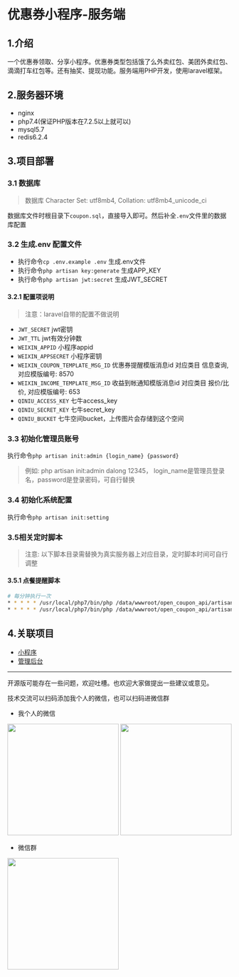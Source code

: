 # 优惠券小程序-服务端

## 1.介绍
一个优惠券领取、分享小程序。优惠券类型包括饿了么外卖红包、美团外卖红包、滴滴打车红包等。还有抽奖、提现功能。服务端用PHP开发，使用laravel框架。

## 2.服务器环境
- nginx
- php7.4(保证PHP版本在7.2.5以上就可以)
- mysql5.7
- redis6.2.4

## 3.项目部署
### 3.1 数据库
> 数据库 Character Set: utf8mb4, Collation: utf8mb4_unicode_ci

数据库文件时根目录下`coupon.sql`，直接导入即可。然后补全`.env`文件里的数据库配置

### 3.2 生成.env 配置文件
- 执行命令`cp .env.example .env` 生成.env文件
- 执行命令`php artisan key:generate` 生成APP_KEY
- 执行命令`php artisan jwt:secret` 生成JWT_SECRET

#### 3.2.1 配置项说明
> 注意：laravel自带的配置不做说明
- `JWT_SECRET` jwt密钥
- `JWT_TTL` jwt有效分钟数
- `WEIXIN_APPID` 小程序appid
- `WEIXIN_APPSECRET` 小程序密钥
- `WEIXIN_COUPON_TEMPLATE_MSG_ID` 优惠券提醒模版消息id 对应类目 信息查询, 对应模版编号: 8570
- `WEIXIN_INCOME_TEMPLATE_MSG_ID` 收益到帐通知模版消息id 对应类目 报价/比价, 对应模版编号: 653
- `QINIU_ACCESS_KEY` 七牛access_key
- `QINIU_SECRET_KEY` 七牛secret_key
- `QINIU_BUCKET` 七牛空间bucket，上传图片会存储到这个空间

### 3.3 初始化管理员账号
执行命令`php artisan init:admin {login_name} {password}`
> 例如: php artisan init:admin dalong 12345， login_name是管理员登录名，password是登录密码，可自行替换
### 3.4 初始化系统配置
执行命令`php artisan init:setting`

### 3.5相关定时脚本
> 注意: 以下脚本目录需替换为真实服务器上对应目录，定时脚本时间可自行调整
#### 3.5.1 点餐提醒脚本
```sh
# 每分钟执行一次
* * * * * /usr/local/php7/bin/php /data/wwwroot/open_coupon_api/artisan dinner:notice clock1
* * * * * /usr/local/php7/bin/php /data/wwwroot/open_coupon_api/artisan dinner:notice clock2
```
## 4.关联项目
- [小程序](https://github.com/lxr9161/os-coupon-miniprogram)
- [管理后台](https://github.com/lxr9161/os-coupon-admin)

-----
开源版可能存在一些问题，欢迎吐槽。也欢迎大家做提出一些建议或意见。

技术交流可以扫码添加我个人的微信，也可以扫码进微信群
- 我个人的微信
<div>
  <img src="https://user-images.githubusercontent.com/13703050/155838535-741b3ac8-1e6e-48d2-936c-036eec90bb3b.JPG" width="250"/>
  <img src="https://user-images.githubusercontent.com/13703050/155838542-d63fefb9-7f1a-4e46-a47c-745cbff62c36.JPG" width="250"/>
</div>

- 微信群
<div>
  <img src="https://user-images.githubusercontent.com/13703050/155838807-e26645d7-5754-48c3-a0d6-e325a7f62c20.JPG" width="250"/>
</div>

